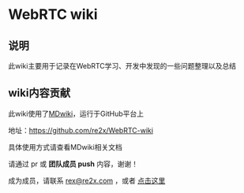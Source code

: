 # WebRTC wiki


## 说明

此wiki主要用于记录在WebRTC学习、开发中发现的一些问题整理以及总结

## wiki内容贡献

此wiki使用了[MDwiki](http://dynalon.github.io/mdwiki/)，运行于GitHub平台上

地址：https://github.com/re2x/WebRTC-wiki

具体使用方式请查看MDwiki相关文档

请通过 pr 或 **团队成员 push** 内容，谢谢！

成为成员，请联系 rex@re2x.com ，或者 [点击这里](https://github.com/re2x/WebRTC-wiki/invitations)
